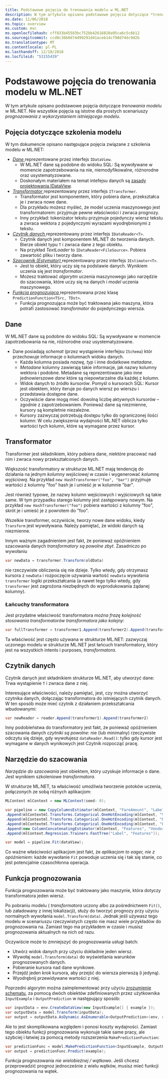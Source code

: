 ```yaml
---
title: Podstawowe pojęcia do trenowania modelu w ML.NET
description: W tym artykule opisano podstawowe pojęcia dotyczące *trenowania modelu* w ML.NET. Nie wszystkie pojęcia są istotne dla prostych scenariuszy *prognozowania z wykorzystaniem istniejącego modelu*.
ms.date: 11/06/2018
ms.topic: overview
ms.custom: mvc
ms.openlocfilehash: cff833b45583bc752bb42616820a95ca6c5c6b12
ms.sourcegitcommit: ccd8c36b0d74d99291d41aceb14cf98d74dc9d2b
ms.translationtype: MT
ms.contentlocale: pl-PL
ms.lasthandoff: 12/10/2018
ms.locfileid: "53155439"
---
```

# <a name="basic-concepts-for-model-training-in-mlnet"></a>Podstawowe pojęcia do trenowania modelu w ML.NET

W tym artykule opisano podstawowe pojęcia dotyczące *trenowania modelu* w ML.NET. 
Nie wszystkie pojęcia są istotne dla prostych scenariuszy *prognozowania z wykorzystaniem istniejącego modelu*.

## <a name="model-training-concepts"></a>Pojęcia dotyczące szkolenia modelu

W tym dokumencie opisano następujące pojęcia związane z szkolenia modelu w ML.NET:

- [*Dane* ](#data) reprezentowane przez interfejs `IDataView`.
  - W ML.NET dane są podobne do widoku SQL: Są wywoływane w momencie zapotrzebowania na nie, niemodyfikowalne, różnorodne oraz usystematyzowane. 
  - Doskonałym materiałem na temat intefejsu danych są [zasady projektowania IDataView](https://github.com/dotnet/machinelearning/blob/master/docs/code/IDataViewDesignPrinciples.md).
- [*Transformator* ](#transformer) reprezentowany przez interfejs `ITransformer`.
  - Transformator jest komponentem, który pobiera dane, przekształca je i zwraca nowe dane.
  - Dla przykładu możesz myśleć, że model uczenia maszynowego jest transformatorem: przyjmuje pewne właściwości i zwraca prognozy.
  - Inny przykład: tokenizator tekstu przyjmuje pojedynczy wiersz tekstu a zwraca wektora z pojedynczymi wyrazami wyodrębnionymi z tekstu.
- [*Czytnik danych* ](#data-reader) reprezentowany przez interfejs `IDataReader<T>`.
  - Czytnik danych jest komponentem ML.NET do tworzenia danych. Bierze obiekt typu `T` i zwraca dane z tego obiektu. 
  - Na przykład *TextLoader* to `IDataReader<FileSource>`. Pobiera zawartość pliku i tworzy dane. 
- [*Szacownik (Estymator)* ](#estimator) reprezentowany przez interfejs `IEstimator<T>`.
  - Jest to obiekt, który uczy się na podstawie danych. Wynikiem uczenia się jest *transformator*.
  - Możesz traktować *algorytm* uczenia maszynowego jako narzędzie do szacowania, które uczy się na danych i *model* uczenia maszynowego.
- [*Funkcja prognozująca* ](#prediction-function) reprezentowana przez klasę `PredictionFunction<TSrc, TDst>`.
  - Funkcja prognozująca może być traktowana jako maszyna, która potrafi zastosować *transformator* do pojedynczego wiersza.

## <a name="data"></a>Dane

W ML.NET dane są podobne do widoku SQL: Są wywoływane w momencie zapotrzebowania na nie, różnorodne oraz usystematyzowane. 

- Dane posiadają *schemat* (przez wystąpienie interfejsu `ISchema`) któr przechowuje informacje o kolumnach widoku danych.
  - Każda kolumna posiada *nazwę*, *typ* i inne dodatkowe *metadane*.
  - *Metadane* kolumny zawierają takie informacje, jak nazwy kolumny wektora i podobne. 
    Metadane są reprezentowane jako inne jednowierszowe *dane* które są niepowtarzalne dla każdej z kolumn.
  - Widok danych to źródło *kursorów*. 
    Pomyśl o kursorach SQL: Kursor jest obiektem, który iteruje po danych wiersz po wierszu i przedstawia dostępne dane.
  - Oczywiście dane mogą mieć dowolną liczbę aktywnych kursorów – zgodnie z zapotrzebowaniem. 
    Ponieważ dane są niezmienne, kursory są kompletnie niezależne.
  - Kursory zazwyczaj potrzebują dostępu tylko do ograniczonej ilości kolumn: 
    W celu zwiększenia wydajności ML.NET oblicza tylko wartości tych kolumn, które są wymagane przez kursor.

## <a name="transformer"></a>Transformator

Transformer jest składnikiem, który pobiera dane, niektóre pracować nad nim i zwraca nowy przekształconych danych.

Większość transformatory w strukturze ML.NET mają tendencję do działania na jednym *kolumny wejściowej* w czasie i wygenerować *kolumnę wyjściową*. Na przykład `new HashTransformer("foo", "bar")` przyjmuje wartości z kolumny "foo" hash je i umieść je w kolumnie "bar". 

Jest również typowe, że nazwy kolumn wejściowych i wyjściowych są takie same. W tym przypadku starego kolumny jest zastępowany nowym. Na przykład `new HashTransformer("foo")` pobiera wartości z kolumny "foo", skrót je i umieść je z powrotem do "foo". 

Wszelkie transformer, oczywiście, tworzy nowe dane widoku, kiedy `Transform` jest wywoływana. Należy pamiętać, że widoki danych są niezmienne.

Innym ważnym zagadnieniem jest fakt, że ponieważ opóźnieniem szacowania danych *transformatory są powolne zbyt*. Zasadniczo po wywołaniu

```csharp
var newData = transformer.Transform(oldData)
```

nie rzeczywiste obliczenia się nie dzieje. Tylko wtedy, gdy otrzymasz kursora z `newData` i rozpoczęcie używania wartość `newData` wywołania `transformer` logiki przekształcania (a nawet tego tylko wtedy, gdy `transformer` jest zagrożona niezbędnych do wyprodukowania żądanej kolumny).

### <a name="transformer-chains"></a>Łańcuchy transformatora

Jest przydatne właściwość transformatora *można frazę kolejność stosowania transformatorów transformatora jako kolejny*:

```csharp
var fullTransformer = transformer1.Append(transformer2).Append(transformer3);
```

Ta właściwość jest często używana w strukturze ML.NET: zazwyczaj uczonego modelu w strukturze ML.NET jest łańcuch transformatory, który jest na wszystkich intents i purposes, *transformatora*. 

## <a name="data-reader"></a>Czytnik danych

Czytnik danych jest składnikiem strukturze ML.NET, aby utworzyć dane: Trwa wystąpienie `T` i zwraca dane z niej.

Interesujące właściwości, należy pamiętać, jest, czy można utworzyć czytnika danych, dołączając transformatora do istniejących czytnik danych. W ten sposób może mieć czytnik z działaniem przekształcania wbudowanymi:

```c#
var newReader = reader.Append(transformer1).Append(transformer2)
```

Inny podobieństwa do transformatory jest fakt, że ponieważ opóźnieniem szacowania danych *czytniki są powolne*: nie (lub minimalny) rzeczywiste odczytu się dzieje, gdy wywołujesz `dataReader.Read()`: tylko gdy kursor jest wymagane w danych wynikowych jest Czytnik rozpocząć pracę.

## <a name="estimator"></a>Narzędzie do szacowania

*Narzędzie do szacowania* jest obiektem, który uzyskuje informacje o dane. Jest wynikiem szkoleniowe *transformatora*.

W strukturze ML.NET, ta właściwość umożliwia tworzenie potoków uczenia, połączonych ze sobą różnych aplikacjom:

```csharp
MLContext mlContext = new MLContext(seed: 0);

var pipeline = new CopyColumnsEstimator(mlContext, "FareAmount", "Label")
.Append(mlContextml.Transforms.Categorical.OneHotEncoding(mlContext, "VendorId"))
.Append(mlContextml.Transforms.Categorical.OneHotEncoding(mlContext, "RateCode"))
.Append(mlContextml.Transforms.Categorical.OneHotEncoding(mlContext, "PaymentType"))
.Append(new ColumnConcatenatingEstimator(mlContext, "Features", "VendorId", "RateCode", "PassengerCount", "TripTime", "TripDistance", "PaymentType"))
.Append(mlContext.Regression.Trainers.FastTree("Label", "Features"));

var model = pipeline.Fit(dataView);
```

Co ważne właściwości aplikacjom jest fakt, że *aplikacjom to eager, nie z opóźnieniem*: każde wywołanie `Fit` powoduje uczenia się i tak się stanie, co jest potencjalnie czasochłonna operacja.

## <a name="prediction-function"></a>Funkcja prognozowania

Funkcja prognozowania może być traktowany jako maszynie, która dotyczy transformatora jeden wiersz.

Po pobraniu modelu ( *transformatora* uczony albo za pośrednictwem `Fit()`, lub załadowany z innej lokalizacji), służy do tworzyć prognozy przy użyciu normalnych wywołania `model.Transform(data)`. Jednak jeśli używasz tego modelu w scenariuszu rzeczywistych często nie masz wiele przykładów do prognozowania na. Zamiast tego ma przykładem w czasie i musisz prognozowania aktualnych na nich od razu.

Oczywiście może to zmniejszyć do prognozowania usługi batch:

- Utwórz widok danych przy użyciu dokładnie jeden wiersz.
- Wywołaj `model.Transform(data)` do wyświetlania warunków prognozowanych danych.
- Pobieranie kursora nad dane wynikowe.
- Przejdź jeden krok kursora, aby przejść do wiersza pierwszą (i jedyną).
- Wyodrębnij przewidywane wartości z niej.

Poprzedni algorytm można zaimplementować przy użyciu [zrozumienie schematu](https://github.com/dotnet/machinelearning/blob/master/docs/code/SchemaComprehension.md), za pomocą dwóch obiektów zdefiniowanych przez użytkownika `InputExample` i `OutputPrediction` w następujący sposób:

```c#
var inputData = env.CreateDataView(new InputExample[] { example });
var outputData = model.Transform(inputData);
var output = outputData.AsDynamic.AsEnumerable<OutputPrediction>(env, reuseRowObject: false).Single();
```

Ale to jest skomplikowana względem i ponosi koszty wydajności. Zamiast tego obiektu funkcji prognozowania wykonuje takie same pracy, ale szybciej i łatwiej za pomocą metody rozszerzenia `MakePredictionFunction`:

```c#
var predictionFunc = model.MakePredictionFunction<InputExample, OutputPrediction>(env);
var output = predictionFunc.Predict(example);
```

Funkcja prognozowania *nie wielobieżnej / wątkowo*. Jeśli chcesz przeprowadzić prognoz jednocześnie z wielu wątków, musisz mieć funkcji prognozowania na wątek.
